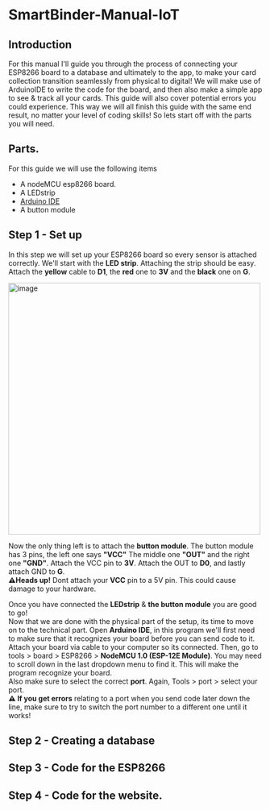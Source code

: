 # SmartBinder-Manual-IoT

## Introduction 
For this manual I'll guide you through the process of connecting your ESP8266 board to a database and ultimately to the app, to make your card collection transition seamlessly from physical to digital! We will make use of ArduinoIDE to write the code for the board, and then also make a simple app to see & track all your cards. This guide will also cover potential errors you could experience. This way we will all finish this guide with the same end result, no matter your level of coding skills! So lets start off with the parts you will need. 

## Parts. 
For this guide we will use the following items
- A nodeMCU esp8266 board.
- A LEDstrip
- [Arduino IDE](https://www.arduino.cc/en/software)
- A button module

## Step 1 - Set up 
In this step we will set up your ESP8266 board so every sensor is attached correctly. We'll start with the **LED strip**. Attaching the strip should be easy. Attach the **yellow** cable to **D1**, the **red** one to **3V** and the **black** one on **G**. 

<img width="500" alt="image" src="https://github.com/user-attachments/assets/a0731280-52d7-42e3-a33f-9091c6f67985" />

Now the only thing left is to attach the **button module**.
The button module has 3 pins, the left one says **"VCC"** The middle one **"OUT"** and the right one **"GND"**. Attach the VCC pin to **3V**. Attach the OUT to **D0**, and lastly attach GND to **G**.
<br>**⚠️Heads up!** Dont attach your **VCC** pin to a 5V pin. This could cause damage to your hardware. </br>


Once you have connected the **LEDstrip** & **the button module** you are good to go!
<br>Now that we are done with the physical part of the setup, its time to move on to the technical part. Open **Arduino IDE**, in this program we'll first need to make sure that it recognizes your board before you can send code to it. 
<br>Attach your board via cable to your computer so its connected. Then, go to tools > board > ESP8266 > **NodeMCU 1.0 (ESP-12E Module)**. You may need to scroll down in the last dropdown menu to find it. This will make the program recognize your board.
<br>Also make sure to select the correct **port**. Again, Tools > port > select your port. 
<br> **⚠️ If you get errors** relating to a port when you send code later down the line, make sure to try to switch the port number to a different one until it works!


## Step 2 - Creating a database


## Step 3 - Code for the ESP8266


## Step 4 - Code for the website.
